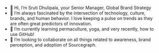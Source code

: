 - 👋 Hi, I’m Sruti Dhulipala, your Senior Manager, Global Brand Strategy
- 👀 I’m always fascinated by the intersection of technology, culture, brands, and human behavior. I love keeping a pulse on trends as they are often great predictors of innovation.
- 🌱 I’m currently learning permaculture, yoga, and very recently, how to use GitHub!
- 💞️ I’m looking to collaborate on all things related to awareness, brand perception, and adoption of Sourcegraph.
